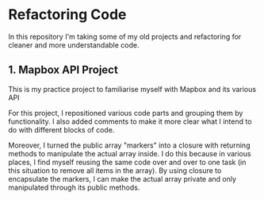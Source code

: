 # Refactoring Code
In this repository I'm taking some of my old projects and refactoring for cleaner and more understandable code.

## 1. Mapbox API Project
This is my practice project to familiarise myself with Mapbox and its various API

For this project, I repositioned various code parts and grouping them by functionality. I also added comments to make it more clear what I intend to do with different blocks of code.

Moreover, I turned the public array "markers" into a closure with returning methods to manipulate the actual array inside. I do this because in various places, I find myself reusing the same code over and over to one task (in this situation to remove all items in the array). By using closure to encapsulate the markers, I can make the actual array private and only manipulated through its public methods.

